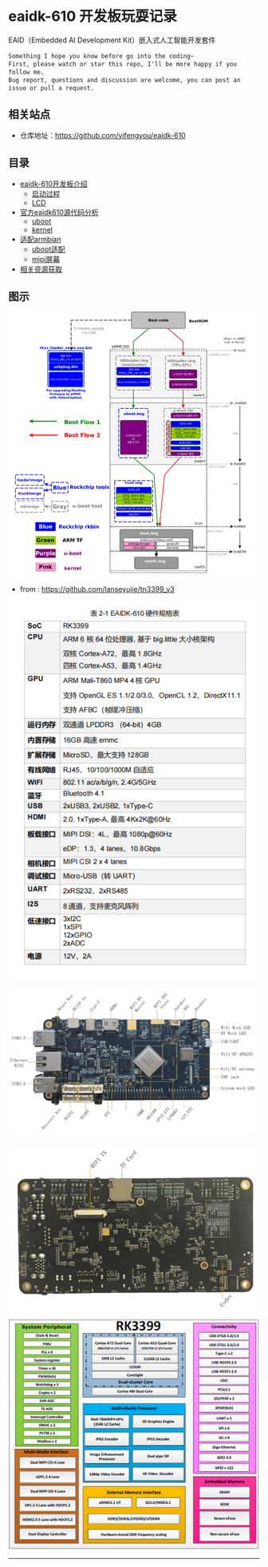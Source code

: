 # eaidk-610 开发板玩耍记录

EAID（Embedded AI Development Kit）嵌入式人工智能开发套件

```
Something I hope you know before go into the coding~
First, please watch or star this repo, I'll be more happy if you follow me.
Bug report, questions and discussion are welcome, you can post an issue or pull a request.
```




## 相关站点

* 仓库地址：<https://github.com/yifengyou/eaidk-610>


## 目录

* [eaidk-610开发板介绍](docs/eaidk-610开发板介绍.md)
    * [启动过程](docs/eaidk-610开发板介绍/启动过程.md)
    * [LCD](docs/eaidk-610开发板介绍/LCD.md)
* [官方eaidk610源代码分析](docs/官方eaidk610源代码分析.md)
    * [uboot](docs/官方eaidk610源代码分析/uboot.md)
    * [kernel](docs/官方eaidk610源代码分析/kernel.md)
* [适配armbian](docs/适配armbian.md)
    * [uboot适配](docs/适配armbian/uboot适配.md)
    * [mipi屏幕](docs/适配armbian/mipi屏幕.md)
* [相关资源获取](docs/相关资源获取.md)




## 图示

![20230203_060715_88](image/20230203_060715_88.png)

* from : <https://github.com/lanseyujie/tn3399_v3>

![20230127_215852_39](image/20230127_215852_39.png)

![20221224_174323_37](image/20221224_174323_37.png)

![20221224_174331_95](image/20221224_174331_95.png)

![](image/Pasted%20image%2020230514200527.png)




























---

